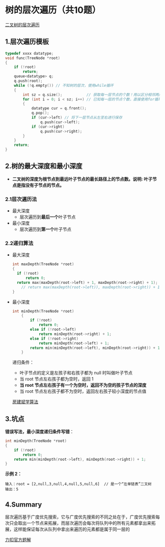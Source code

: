 # 树的层次遍历（共10题）

[二叉树的层次遍历](https://programmercarl.com/0102.%E4%BA%8C%E5%8F%89%E6%A0%91%E7%9A%84%E5%B1%82%E5%BA%8F%E9%81%8D%E5%8E%86.html#%E7%AE%97%E6%B3%95%E5%85%AC%E5%BC%80%E8%AF%BE)

## 1.层次遍历模板

```C++
typedef xxxx datatype;
void func(TreeNode *root)
{
    if (!root)
        return;
    queue<datatype> q;
    q.push(root);
    while (!q.empty()) // 不知树的层次，使用while循环
    {
        int sz = q.size();           // 获取每一层节点的个数！用以区分相邻两层的节点
        for (int i = 0; i < sz; i++) // 已知每一层的节点个数，直接使用for循环。利用for
        {
            datatype cur = q.front();
            q.pop();
            if (cur->left) // 将下一层节点从左至右进行保存
                q.push(cur->left);
            if (cur->right)
                q.push(cur->right);
        }
    }
    return;
}
```

## 2.树的最大深度和最小深度

- **二叉树的深度为根节点到最远叶子节点的最长路径上的节点数。说明: 叶子节点是指没有子节点的节点。**

### 2.1层次遍历法

- 最大深度
  - 层次遍历到**最后一个**叶子节点
- 最小深度
  - 层次遍历到**第一个**叶子节点

### 2.2递归算法

- 最大深度

  ```C++
  int maxDepth(TreeNode *root)
  {
  	if (!root)
  		return 0;
  	return max(maxDepth(root->left) + 1, maxDepth(root->right) + 1);   // + 1 代表此层
      // return max(maxDepth(root->left)), maxDepth(root->right)) + 1;  优化
  }
  ```

- 最小深度

  ```C++
  int minDepth(TreeNode *root)
      {
          if (!root)
              return 0;
          else if (!root->left)
              return minDepth(root->right) + 1;
          else if (!root->right)
              return minDepth(root->left) + 1;
          return min(minDepth(root->left), minDepth(root->right)) + 1;
      }
  ```

  递归条件：

   - 叶子节点的定义是左孩子和右孩子都为 null 时叫做叶子节点
   - 当 root 节点左右孩子都为空时，返回 1
   - **当 root 节点左右孩子有一个为空时，返回不为空的孩子节点的深度**
   - 当 root 节点左右孩子都不为空时，返回左右孩子较小深度的节点值

  [房建斌学算法](https://leetcode.cn/problems/minimum-depth-of-binary-tree/solutions/11486/li-jie-zhe-dao-ti-de-jie-shu-tiao-jian-by-user7208/)

## 3.坑点

**错误写法，最小深度递归条件写错**：

```C++
int minDepth(TreeNode *root)
{
	if (!root)
		return 0;
	return min(minDepth(root->left), minDepth(root->right)) + 1;
}
```

**示例 2：**

```
输入：root = [2,null,3,null,4,null,5,null,6]  // 是一个“左单链表”二叉树
输出：5
```

## 4.Summary

层次遍历基于广度优先搜索，它与广度优先搜索的不同之处在于，广度优先搜索每次只会取出一个节点来拓展，而层次遍历会每次将队列中的所有元素都拿出来拓展，这样能保证每次从队列中拿出来遍历的元素都是属于同一层的

[力扣官方题解](https://leetcode.cn/problems/populating-next-right-pointers-in-each-node/solutions/446938/tian-chong-mei-ge-jie-dian-de-xia-yi-ge-you-ce-2-4/)

